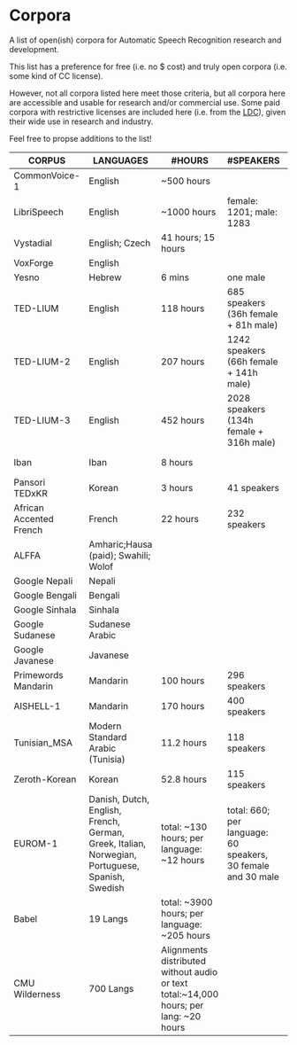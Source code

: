 # Corpora

A list of open(ish) corpora for Automatic Speech Recognition research and development.

This list has a preference for free (i.e. no $ cost) and truly open corpora (i.e. some kind of CC license).

However, not all corpora listed here meet those criteria, but all corpora here are accessible and usable for research and/or commercial use. Some paid corpora with restrictive licenses are included here (i.e. from the [LDC](https://www.ldc.upenn.edu/)), given their wide use in research and industry.

Feel free to propse additions to the list!

| CORPUS  	| LANGUAGES | #HOURS  | #SPEAKERS |   DOWNLOAD	| LICENSE |
|---	|---	|---  |---	|---	| --- |
| CommonVoice-1   | English         | ~500 hours      |  |<https://voice.mozilla.org/en/datasets>|  CC-0  |
|LibriSpeech   |English         | ~1000 hours      | female: 1201; male: 1283   |<http://www.openslr.org/12/>|  CC BY 4.0  |
|Vystadial	| English; Czech |  41 hours; 15 hours  |       | <http://www.openslr.org/6/> | CC BY-SA 3.0 US|
|VoxForge	| English |    |       | <http://www.voxforge.org/home/downloads> | GPL-3|
| Yesno     |Hebrew          | 6 mins  | one male    | <http://www.openslr.org/1/> | CC-0 |
|TED-LIUM   |English         | 118 hours     | 685 speakers (36h female + 81h male)|<http://www.openslr.org/7/>| CC BY-NC-ND 3.0 |
|TED-LIUM-2   |English         | 207 hours     | 1242 speakers (66h female + 141h male)|<http://www.openslr.org/19/>| CC BY-NC-ND 3.0 |
|TED-LIUM-3   |English         | 452 hours     | 2028 speakers (134h female + 316h male) |<http://www.openslr.org/51/>|  CC BY-NC-ND 3.0  |
|Iban   |Iban         | 8 hours      |    |<http://www.openslr.org/24/> <https://github.com/sarahjuan/iban>|  CC BY-SA 2.0 |
|Pansori TEDxKR | Korean| 3 hours| 41 speakers |<http://www.openslr.org/58/>| CC BY-NC-ND 4.0|
|African Accented French | French| 22 hours | 232 speakers | <http://www.openslr.org/57/> | Apache 2.0|
| ALFFA | Amharic;Hausa (paid); Swahili; Wolof | |  | <http://www.openslr.org/25/> <https://github.com/besacier/ALFFA_PUBLIC> | MIT |
| Google Nepali | Nepali| | | <http://www.openslr.org/54/> | CC BY-SA 4.0  |
| Google Bengali | Bengali| | | <http://www.openslr.org/53/> | CC BY-SA 4.0  |
| Google Sinhala |Sinhala | | | <http://www.openslr.org/52/> | CC BY-SA 4.0  |
| Google Sudanese | Sudanese Arabic | | | <http://www.openslr.org/36/> | CC BY-SA 4.0  |
| Google Javanese |Javanese | | | <http://www.openslr.org/35/> | CC BY-SA 4.0  |
| Primewords Mandarin| Mandarin | 100 hours | 296 speakers | <http://www.openslr.org/47/> | CC BY-NC-ND 4.0 |
| AISHELL-1 | Mandarin | 170 hours | 400 speakers | <http://www.openslr.org/33/> | Apache 2.0 |
| Tunisian_MSA | Modern Standard Arabic (Tunisia) | 11.2 hours  | 118 speakers | <http://www.openslr.org/46/> | Apache 2.0  |
| Zeroth-Korean | Korean | 52.8 hours  | 115 speakers | <http://www.openslr.org/40/> | CC BY 4.0 |
|EUROM-1   | Danish, Dutch, English, French, German, Greek, Italian, Norwegian, Portuguese, Spanish, Swedish         | total: ~130 hours; per language: ~12 hours      | total: 660; per language: 60 speakers, 30 female and 30 male | <https://www.phon.ucl.ac.uk/shop/eurom1.php> | "The data may be used for research purposes, but it may not be resold in any form." |
|Babel   |  19 Langs | total: ~3900 hours; per language: ~205 hours  | | <https://catalog.ldc.upenn.edu/search>, enter *babel* under *Publication Name:* | LDC Licensing <https://www.ldc.upenn.edu/data-management/using/licensing>|
|CMU Wilderness | 700 Langs | Alignments distributed without audio or text total:~14,000 hours; per lang: ~20 hours| |<https://github.com/festvox/datasets-CMU_Wilderness>| Questionable Legality: <https://live.bible.is/terms>|
